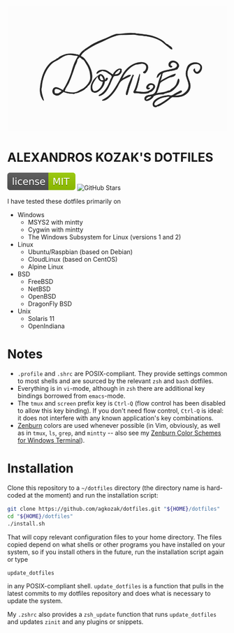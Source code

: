 <p align="center">
    <img src="img/logo.png">
</p>

# ALEXANDROS KOZAK'S DOTFILES

[![MIT License](img/mit_license.svg)](https://opensource.org/licenses/MIT)
![GitHub Stars](https://img.shields.io/github/stars/agkozak/dotfiles.svg)

I have tested these dotfiles primarily on

* Windows
    - MSYS2 with mintty
    - Cygwin with mintty
    - The Windows Subsystem for Linux (versions 1 and 2)
* Linux
    - Ubuntu/Raspbian (based on Debian)
    - CloudLinux (based on CentOS)
    - Alpine Linux
* BSD
    - FreeBSD
    - NetBSD
    - OpenBSD
    - DragonFly BSD
* Unix
    - Solaris 11
    - OpenIndiana

# Notes

* `.profile` and `.shrc` are POSIX-compliant. They provide settings common to most shells and are sourced by the relevant `zsh` and `bash` dotfiles.
* Everything is in `vi`-mode, although in `zsh` there are additional key bindings borrowed from `emacs`-mode.
* The `tmux` and `screen` prefix key is `Ctrl-Q` (flow control has been disabled to allow this key binding). If you don't need flow control, `Ctrl-Q` is ideal: it does not interfere with any known application's key combinations.
* [Zenburn](https://github.com/jnurmine/Zenburn) colors are used whenever possible (in Vim, obviously, as well as in `tmux`, `ls`, `grep`, and `mintty` -- also see my [Zenburn Color Schemes for Windows Terminal](https://github.com/agkozak/windows-terminal-zenburn)).

# Installation

Clone this repository to a `~/dotfiles` directory (the directory name is hard-coded at the moment) and run the installation script:

```sh
git clone https://github.com/agkozak/dotfiles.git "${HOME}/dotfiles"
cd "${HOME}/dotfiles"
./install.sh
```

That will copy relevant configuration files to your home directory. The files copied depend on what shells or other programs you have installed on your system, so if you install others in the future, run the installation script again or type

    update_dotfiles

in any POSIX-compliant shell. `update_dotfiles` is a function that pulls in the latest commits to my dotfiles repository and does what is necessary to update the system.

My `.zshrc` also provides a `zsh_update` function that runs `update_dotfiles` and updates `zinit` and any plugins or snippets.
